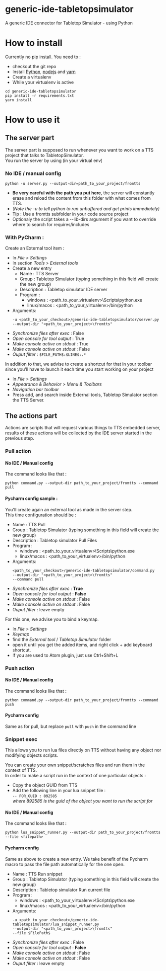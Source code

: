 # generic-ide-tabletopsimulator
A generic IDE connector for Tabletop Simulator - using Python

# How to install
Currently no pip install.
You need to :
 * checkout the git repo
 * Install [Python](https://www.python.org/downloads/), [nodejs](https://nodejs.org/en/download/) and [yarn](https://classic.yarnpkg.com/en/docs/install/#windows-stable)
 * Create a virtualenv
 * While your virtualenv is active  
 ```
 cd generic-ide-tabletopsimulator
 pip install -r requirements.txt
 yarn install
 ```

# How to use it
## The server part
The server part is supposed to run whenever you want to work on a TTS project that talks to TabletopSimulator.   
You run the server by using (in your virtual env)
### No IDE / manual config
```
python -u server.py --output-dir=path_to_your_project/fromtts
```
 * **Be very careful with the path you put here**, the server will constantly erase and reload the content from this folder with what comes from TTS.
 * _(Note the -u to tell python to run unbuffered and get prints immediately)_
 * Tip : Use a fromtts subfolder in your code source project
 * Optionaly the script takes a --lib-dirs argument if you want to override where to search for requires/includes 

### With PyCharm :
Create an External tool item : 

 * In _File > Settings_
 * In section _Tools > External tools_
 * Create a new entry
   * Name : TTS Server
   * Group : Tabletop Simulator (typing something in this field will create the new group)
   * Description : Tabletop simulator IDE server
   * Program : 
        * windows : <path_to_your_virtualenv>\Scripts\python.exe
        * linux/macos : <path_to_your_virtualenv>/bin/python
  * Arguments: 
     ```
     -u <path_to_your_checkout>/generic-ide-tabletopsimulator/server.py 
    --output-dir "<path_to_your_project>\fromtts"
    ```
  * _Synchronize files after exec_ : False
  * _Open console for tool output_ : True
  * _Make console active on stdout_ : True
  * _Make console active on stdout_ : False
  * _Ouput filter_ : `$FILE_PATH$:$LINE$:.*`   

In addition to that, we advise to create a shortcut for that in your toolbar
since you'll have to launch it each time you start working on your project

 * In _File > Settings_
 * _Appearance & Behavior > Menu & Toolbars_
 * _Navigation bar toolbar_
 * Press add, and search inside External tools, Tabletop Simulator section the TTS Server.

## The actions part
Actions are scripts that will request various things to TTS embedded server, 
results of these actions will be collected by the IDE server started in the previous step.

### Pull action
#### No IDE / Manual config
The command looks like that :
```
python command.py --output-dir path_to_your_project/fromtts --command pull
```
#### Pycharm config sample :
You'll create again an external tool as made in the server step.   
This time configuration should be :
   * Name : TTS Pull
   * Group : Tabletop Simulator (typing something in this field will create the new group)
   * Description : Tabletop simulator Pull Files
   * Program : 
        * windows : <path_to_your_virtualenv>\Scripts\python.exe
        * linux/macos : <path_to_your_virtualenv>/bin/python
  * Arguments: 
     ```
     <path_to_your_checkout>/generic-ide-tabletopsimulator/command.py 
    --output-dir "<path_to_your_project>\fromtts"
    --command pull
    ```
  * _Synchronize files after exec_ : **True**
  * _Open console for tool output_ : **False**
  * _Make console active on stdout_ : False
  * _Make console active on stdout_ : False
  * _Ouput filter_ : leave empty
    
For this one, we advise you to bind a keymap.
 * In _File > Settings_
 *  _Keymap_
 * find the _External tool_ / _Tabletop Simulator_ folder 
 * open it until you get the added items, and right click + add keyboard shortcut.
 * If you are used to Atom plugin, just use Ctrl+Shift+L

### Push action
#### No IDE / Manual config
The command looks like that :
```
python command.py --output-dir path_to_your_project/fromtts --command push
```
#### Pycharm config
Same as for pull, but replace `pull` with `push` in the command line

### Snippet exec
This allows you to run lua files directly on TTS without having any object nor modifying objects scripts.

You can create your own snippet/scratches files and run them in the context of TTS.  
In order to make a script run in the context of one particular objects : 
 * Copy the object GUID from TTS
 * Add the following line in your lua snippet file :   
`-- FOR_GUID : 892585`   
   _where 892585 is the guid of the object you want to run the script for_
   
#### No IDE / Manual config
The command looks like that :
```
python lua_snippet_runner.py --output-dir path_to_your_project/fromtts --file <filepath>
```

#### Pycharm config
Same as above to create a new entry. We take benefit of the Pycharm macro to pass the file path automatically for the one open.

   * Name : TTS Run snippet
   * Group : Tabletop Simulator (typing something in this field will create the new group)
   * Description : Tabletop simulator Run current file
   * Program : 
        * windows : <path_to_your_virtualenv>\Scripts\python.exe
        * linux/macos : <path_to_your_virtualenv>/bin/python
  * Arguments: 
     ```
     -u <path_to_your_checkout>/generic-ide-tabletopsimulator/lua_snippet_runner.py 
    --output-dir "<path_to_your_project>\fromtts"
    --file $FilePath$
    ```
  * _Synchronize files after exec_ : False
  * _Open console for tool output_ : **False**
  * _Make console active on stdout_ : False
  * _Make console active on stdout_ : False
  * _Ouput filter_ : leave empty
    

